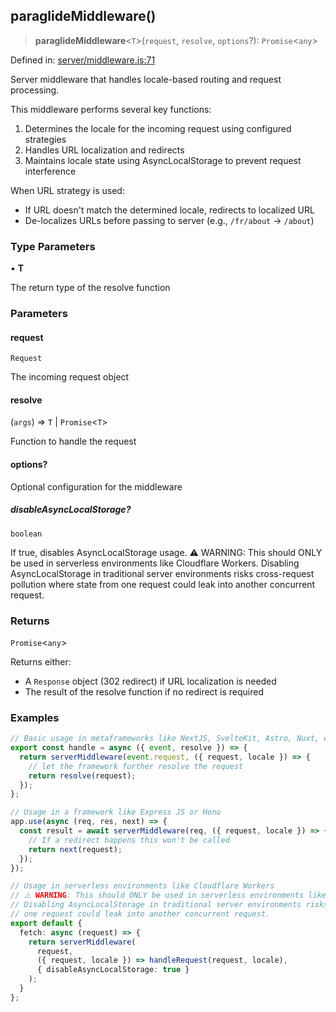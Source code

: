 ## paraglideMiddleware()

> **paraglideMiddleware**\<`T`\>(`request`, `resolve`, `options`?): `Promise`\<`any`\>

Defined in: [server/middleware.js:71](https://github.com/opral/monorepo/tree/main/inlang/packages/paraglide/paraglide-js/src/compiler/server/middleware.js)

Server middleware that handles locale-based routing and request processing.

This middleware performs several key functions:

1. Determines the locale for the incoming request using configured strategies
2. Handles URL localization and redirects
3. Maintains locale state using AsyncLocalStorage to prevent request interference

When URL strategy is used:

- If URL doesn't match the determined locale, redirects to localized URL
- De-localizes URLs before passing to server (e.g., `/fr/about` → `/about`)

### Type Parameters

• **T**

The return type of the resolve function

### Parameters

#### request

`Request`

The incoming request object

#### resolve

(`args`) => `T` \| `Promise`\<`T`\>

Function to handle the request

#### options?

Optional configuration for the middleware

##### disableAsyncLocalStorage?

`boolean`

If true, disables AsyncLocalStorage usage.
                                                          ⚠️ WARNING: This should ONLY be used in serverless environments
                                                          like Cloudflare Workers. Disabling AsyncLocalStorage in traditional
                                                          server environments risks cross-request pollution where state from
                                                          one request could leak into another concurrent request.

### Returns

`Promise`\<`any`\>

Returns either:
- A `Response` object (302 redirect) if URL localization is needed
- The result of the resolve function if no redirect is required

### Examples

```typescript
// Basic usage in metaframeworks like NextJS, SvelteKit, Astro, Nuxt, etc.
export const handle = async ({ event, resolve }) => {
  return serverMiddleware(event.request, ({ request, locale }) => {
    // let the framework further resolve the request
    return resolve(request);
  });
};
```

```typescript
// Usage in a framework like Express JS or Hono
app.use(async (req, res, next) => {
  const result = await serverMiddleware(req, ({ request, locale }) => {
    // If a redirect happens this won't be called
    return next(request);
  });
});
```

```typescript
// Usage in serverless environments like Cloudflare Workers
// ⚠️ WARNING: This should ONLY be used in serverless environments like Cloudflare Workers.
// Disabling AsyncLocalStorage in traditional server environments risks cross-request pollution where state from
// one request could leak into another concurrent request.
export default {
  fetch: async (request) => {
    return serverMiddleware(
      request,
      ({ request, locale }) => handleRequest(request, locale),
      { disableAsyncLocalStorage: true }
    );
  }
};
```
